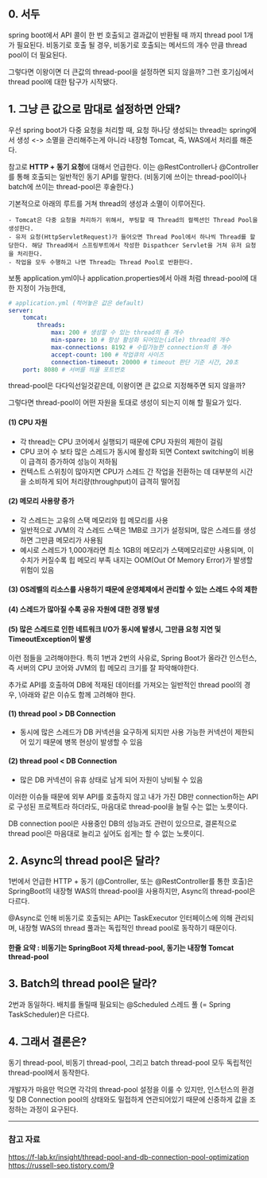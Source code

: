 ## 0. 서두
spring boot에서 API 콜이 한 번 호출되고 결과값이 반환될 때 까지 thread pool 1개가 필요된다.
비동기로 호출 될 경우, 비동기로 호출되는 메서드의 개수 만큼 thread pool이 더 필요된다.

그렇다면 이왕이면 더 큰값의 thread-pool을 설정하면 되지 않을까? 그런 호기심에서 thread pool에 대한 탐구가 시작됐다.

## 1. 그냥 큰 값으로 맘대로 설정하면 안돼?

우선 spring boot가 다중 요청을 처리할 때, 요청 하나당 생성되는 thread는 spring에서 생성 <-> 소멸을 관리해주는게 아니라 내장형 Tomcat, 즉, WAS에서 처리를 해준다.

참고로 **HTTP + 동기 요청**에 대해서 언급한다.
이는 @RestController나 @Controller를 통해 호출되는 일반적인 동기 API를 말한다.
(비동기에 쓰이는 thread-pool이나 batch에 쓰이는 thread-pool은 후술한다.)

기본적으로 아래의 루트를 거쳐 thread의 생성과 소멸이 이루어진다.
```
- Tomcat은 다중 요청을 처리하기 위해서, 부팅할 때 Thread의 컬렉션인 Thread Pool을 생성한다.
- 유저 요청(HttpServletRequest)가 들어오면 Thread Pool에서 하나씩 Thread를 할당한다. 해당 Thread에서 스프링부트에서 작성한 Dispathcer Servlet을 거쳐 유저 요청 을 처리한다.
- 작업을 모두 수행하고 나면 Thread는 Thread Pool로 반환한다.
```

보통 application.yml이나 application.properties에서 아래 처럼 thread-pool에 대한 지정이 가능한데,
``` yml
# application.yml (적어놓은 값은 default) 
server: 
	tomcat: 
		threads: 
			max: 200 # 생성할 수 있는 thread의 총 개수 
			min-spare: 10 # 항상 활성화 되어있는(idle) thread의 개수 
			max-connections: 8192 # 수립가능한 connection의 총 개수 
			accept-count: 100 # 작업큐의 사이즈 
			connection-timeout: 20000 # timeout 판단 기준 시간, 20초 
	port: 8080 # 서버를 띄울 포트번호

```
thread-pool은 다다익선일것같은데, 이왕이면 큰 값으로 지정해주면 되지 않을까? 

그렇다면 thread-pool이 어떤 자원을 토대로 생성이 되는지 이해 할 필요가 있다.
#### (1) CPU 자원
- 각 thread는 CPU 코어에서 실행되기 때문에 CPU 자원의 제한이 걸림
- CPU 코어 수 보타 많은 스레드가 동시에 활성화 되면 Context switching이 비용이 급격히 증가하여 성능이 저하됨
- 컨텍스트 스위칭이 많아지면 CPU가 스레드 간 작업을 전환하는 데 대부분의 시간을 소비하게 되어 처리량(throughput)이 급격히 떨어짐
#### (2) 메모리 사용량 증가
- 각 스레드는 고유의 스택 메모리와 힙 메모리를 사용
- 일반적으로 JVM의 각 스레드 스택은 1MB로 크기가 설정되며, 많은 스레드를 생성하면 그만큼 메모리가 사용됨
- 예시로 스레드가 1,000개라면 최소 1GB의 메모리가 스택메모리로만 사용되며, 이 수치가 커질수록 힙 메모리 부족 내지는 OOM(Out Of Memory Error)가 발생할 위험이 있음

#### (3) OS레벨의 리소스를 사용하기 때문에 운영체제에서 관리할 수 있는 스레드 수의 제한

#### (4) 스레드가 많아질 수록 공유 자원에 대한 경쟁 발생

#### (5) 많은 스레드로 인한 네트워크 I/O가 동시에 발생시, 그만큼 요청 지연 및 TimeoutException이 발생

이런 점들을 고려해야한다.
특히 1번과 2번의 사유로, Spring Boot가 올라간 인스턴스, 즉 서버의 CPU 코어와 JVM의 힙 메모리 크기를 잘 파악해야한다.

추가로 API를 호출하여 DB에 적재된 데이터를 가져오는 일반적인 thread pool의 경우, \아래와 같은 이슈도 함께 고려해야 한다.

#### (1) thread pool > DB Connection
- 동시에 많은 스레드가 DB 커넥션을 요구하게 되지만 사용 가능한 커넥션이 제한되어 있기 때문에 병목 현상이 발생할 수 있음
#### (2) thread pool < DB Connection
- 많은 DB 커넥션이 유휴 상태로 남게 되어 자원이 낭비될 수 있음

이러한 이슈들 때문에 외부 API를 호출하지 않고 내가 가진 DB만 connection하는 API로 구성된 프로젝트라 하더라도, 마음대로 thread-pool을 늘릴 수는 없는 노릇이다.

DB connection pool은 사용중인 DB의 성능과도 관련이 있으므로, 결론적으로 thread pool은 마음대로 늘리고 싶어도 쉽게는 할 수 없는 노릇이디.


## 2. Async의 thread pool은 달라?

1번에서 언급한 HTTP + 동기 (@Controller, 또는 @RestController를 통한 호출)은 SpringBoot의 내장형 WAS의 thread-pool을 사용하지만, Async의 thread-pool은 다르다.

@Async로 인해 비동기로 호출되는 API는 TaskExecutor 인터페이스에 의해 관리되며, 내장형 WAS의 thread 풀과는 독립적인 thread pool로 동작하기 때문이다.

#### 한줄 요약 : 비동기는 SpringBoot 자체 thread-pool, 동기는 내장형 Tomcat thread-pool


## 3. Batch의 thread pool은 달라?

2번과 동일하다.
배치를 돌릴때 필요되는 @Scheduled 스레드 풀 (= Spring TaskScheduler)은 다르다.

## 4. 그래서 결론은?

동기 thread-pool, 비동기 thread-pool, 그리고 batch thread-pool 모두 독립적인 thread-pool에서 동작한다.

개발자가 마음만 먹으면 각각의 thread-pool 설정을 이룰 수 있지만, 인스턴스의 환경 및 DB Connection pool의 상태와도 밀접하게 연관되어있기 때문에 신중하게 값을 조정하는 과정이 요구된다.

---
### 참고 자료
https://f-lab.kr/insight/thread-pool-and-db-connection-pool-optimization
https://russell-seo.tistory.com/9
